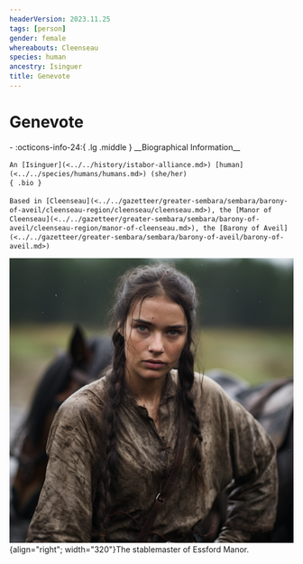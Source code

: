 ```yaml
---
headerVersion: 2023.11.25
tags: [person]
gender: female
whereabouts: Cleenseau
species: human
ancestry: Isinguer
title: Genevote
---
```

# Genevote
<div class="grid cards ext-narrow-margin ext-one-column" markdown>
- :octicons-info-24:{ .lg .middle } __Biographical Information__

    An [Isinguer](<../../history/istabor-alliance.md>) [human](<../../species/humans/humans.md>) (she/her)  
    { .bio }

    Based in [Cleenseau](<../../gazetteer/greater-sembara/sembara/barony-of-aveil/cleenseau-region/cleenseau/cleenseau.md>), the [Manor of Cleenseau](<../../gazetteer/greater-sembara/sembara/barony-of-aveil/cleenseau-region/manor-of-cleenseau.md>), the [Barony of Aveil](<../../gazetteer/greater-sembara/sembara/barony-of-aveil/barony-of-aveil.md>)
</div>


![Genevote](../../assets/genevote.png){align="right"; width="320"}The stablemaster of Essford Manor. 